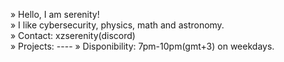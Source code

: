 » Hello, I am serenity!     
» I like cybersecurity, physics, math and astronomy.     
» Contact: xzserenity(discord)  
» Projects: ---- 
» Disponibility: 7pm-10pm(gmt+3) on weekdays.
